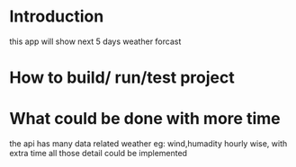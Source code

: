 # Introduction
this app will show next 5 days weather forcast

# How to build/ run/test project


# What could be done with more time
the api has many data related weather eg: wind,humadity hourly wise,
with extra time all those detail could be implemented 